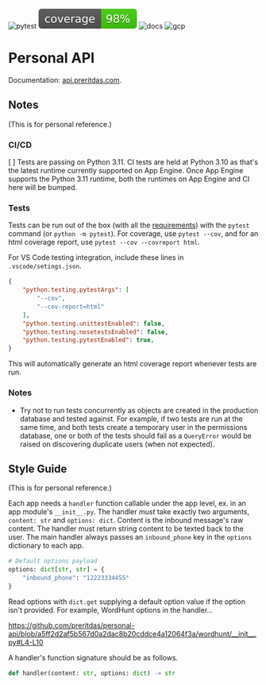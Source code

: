 ![pytest](https://github.com/preritdas/personal-api/actions/workflows/pytest.yml/badge.svg)
![coverage](tests/badge.svg)
![docs](https://github.com/preritdas/personal-api/actions/workflows/docs.yml/badge.svg)
![gcp](https://github.com/preritdas/personal-api/actions/workflows/google-cloud.yml/badge.svg)


# Personal API

Documentation: [api.preritdas.com](https://api.preritdas.com). 


## Notes

(This is for personal reference.)

### CI/CD

[ ] Tests are passing on Python 3.11. CI tests are held at Python 3.10 as that's the latest runtime currently supported on App Engine. Once App Engine supports the Python 3.11 runtime, both the runtimes on App Engine and CI here will be bumped.

### Tests

Tests can be run out of the box (with all the [requirements](tests/requirements.txt)) with the `pytest` command (or `python -m pytest`). For coverage, use `pytest --cov`, and for an html coverage report, use `pytest --cov --covreport html`. 

For VS Code testing integration, include these lines in `.vscode/setings.json`.

```json
{
    "python.testing.pytestArgs": [
        "--cov",
        "--cov-report=html"
    ],
    "python.testing.unittestEnabled": false,
    "python.testing.nosetestsEnabled": false,
    "python.testing.pytestEnabled": true,
}
```

This will automatically generate an html coverage report whenever tests are run.

### Notes

- Try not to run tests concurrently as objects are created in the production database and tested against. For example, if two tests are run at the same time, and both tests create a temporary user in the permissions database, one or both of the tests should fail as a `QueryError` would be raised on discovering duplicate users (when not expected).

## Style Guide

(This is for personal reference.)

Each app needs a `handler` function callable under the app level, ex. in an app module's `__init__.py`. The handler *must* take exactly two arguments, `content: str` and `options: dict`. Content is the inbound message's raw content. The handler must return string content to be texted back to the user. The main handler always passes an `inbound_phone` key in the `options` dictionary to each app.

```python
# Default options payload
options: dict[str, str] = {
    "inbound_phone": "12223334455"
}
```

Read options with `dict.get` supplying a default option value if the option isn't provided. For example, WordHunt options in the handler...

https://github.com/preritdas/personal-api/blob/a5ff2d2af5b567d0a2dac8b20cddce4a12064f3a/wordhunt/__init__.py#L4-L10

A handler's function signature should be as follows.

```python
def handler(content: str, options: dict) -> str
```


